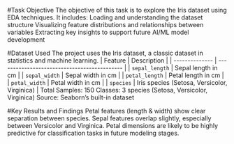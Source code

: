 #Task Objective
The objective of this task is to explore the Iris dataset using EDA techniques. It includes:
Loading and understanding the dataset structure
Visualizing feature distributions and relationships between variables
Extracting key insights to support future AI/ML model development

#Dataset Used
The project uses the Iris dataset, a classic dataset in statistics and machine learning.
| Feature        | Description                                  |
| -------------- | -------------------------------------------- |
| `sepal_length` | Sepal length in cm                           |
| `sepal_width`  | Sepal width in cm                            |
| `petal_length` | Petal length in cm                           |
| `petal_width`  | Petal width in cm                            |
| `species`      | Iris species (Setosa, Versicolor, Virginica) |
Total Samples: 150
Classes: 3 species (Setosa, Versicolor, Virginica)
Source: Seaborn’s built-in dataset

#Key Results and Findings
Petal features (length & width) show clear separation between species.
Sepal features overlap slightly, especially between Versicolor and Virginica.
Petal dimensions are likely to be highly predictive for classification tasks in future modeling stages.

